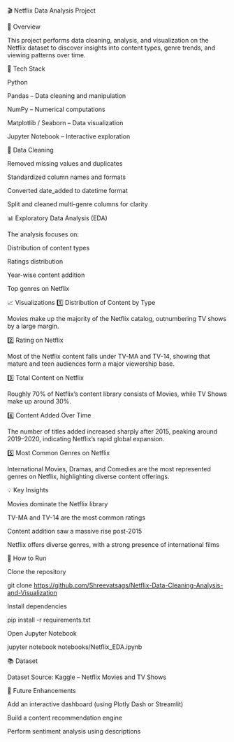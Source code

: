 🎬 Netflix Data Analysis Project


📌 Overview

This project performs data cleaning, analysis, and visualization on the Netflix dataset to discover insights into content types, genre trends, and viewing patterns over time.

🧰 Tech Stack

Python

Pandas – Data cleaning and manipulation

NumPy – Numerical computations

Matplotlib / Seaborn – Data visualization

Jupyter Notebook – Interactive exploration

🧹 Data Cleaning

Removed missing values and duplicates

Standardized column names and formats

Converted date_added to datetime format

Split and cleaned multi-genre columns for clarity

📊 Exploratory Data Analysis (EDA)

The analysis focuses on:

Distribution of content types

Ratings distribution

Year-wise content addition

Top genres on Netflix

📈 Visualizations
1️⃣ Distribution of Content by Type


Movies make up the majority of the Netflix catalog, outnumbering TV shows by a large margin.

2️⃣ Rating on Netflix


Most of the Netflix content falls under TV-MA and TV-14, showing that mature and teen audiences form a major viewership base.

3️⃣ Total Content on Netflix


Roughly 70% of Netflix’s content library consists of Movies, while TV Shows make up around 30%.

4️⃣ Content Added Over Time


The number of titles added increased sharply after 2015, peaking around 2019–2020, indicating Netflix’s rapid global expansion.

5️⃣ Most Common Genres on Netflix


International Movies, Dramas, and Comedies are the most represented genres on Netflix, highlighting diverse content offerings.

💡 Key Insights

Movies dominate the Netflix library

TV-MA and TV-14 are the most common ratings

Content addition saw a massive rise post-2015

Netflix offers diverse genres, with a strong presence of international films

🚀 How to Run

Clone the repository

git clone https://github.com/Shreevatsags/Netflix-Data-Cleaning-Analysis-and-Visualization


Install dependencies

pip install -r requirements.txt


Open Jupyter Notebook

jupyter notebook notebooks/Netflix_EDA.ipynb

📚 Dataset

Dataset Source: Kaggle – Netflix Movies and TV Shows

🧠 Future Enhancements

Add an interactive dashboard (using Plotly Dash or Streamlit)

Build a content recommendation engine

Perform sentiment analysis using descriptions

